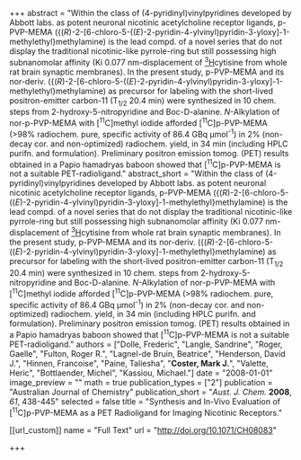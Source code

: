+++
abstract = "Within the class of (4-pyridinyl)vinylpyridines developed by Abbott labs. as potent neuronal nicotinic acetylcholine receptor ligands, p-PVP-MEMA ({(_R_)-2-[6-chloro-5-((_E_)-2-pyridin-4-ylvinyl)pyridin-3-yloxy]-1-methylethyl}methylamine) is the lead compd. of a novel series that do not display the traditional nicotinic-like pyrrole-ring but still possessing high subnanomolar affinity (Ki 0.077 nm-displacement of [<sup>3</sup>H](-)cytisine from whole rat brain synaptic membranes).  In the present study, p-PVP-MEMA and its nor-deriv. ({(_R_)-2-[6-chloro-5-((_E_)-2-pyridin-4-ylvinyl)pyridin-3-yloxy]-1-methylethyl}methylamine) as precursor for labeling with the short-lived positron-emitter carbon-11 (T<sub>1/2</sub> 20.4 min) were synthesized in 10 chem. steps from 2-hydroxy-5-nitropyridine and Boc-D-alanine.  _N_-Alkylation of nor-p-PVP-MEMA with [<sup>11</sup>C]methyl iodide afforded [<sup>11</sup>C]p-PVP-MEMA (>98% radiochem. pure, specific activity of 86.4 GBq μmol<sup>-1</sup>) in 2% (non-decay cor. and non-optimized) radiochem. yield, in 34 min (including HPLC purifn. and formulation).  Preliminary positron emission tomog. (PET) results obtained in a Papio hamadryas baboon showed that [<sup>11</sup>C]p-PVP-MEMA is not a suitable PET-radioligand."
abstract_short = "Within the class of (4-pyridinyl)vinylpyridines developed by Abbott labs. as potent neuronal nicotinic acetylcholine receptor ligands, p-PVP-MEMA ({(_R_)-2-[6-chloro-5-((_E_)-2-pyridin-4-ylvinyl)pyridin-3-yloxy]-1-methylethyl}methylamine) is the lead compd. of a novel series that do not display the traditional nicotinic-like pyrrole-ring but still possessing high subnanomolar affinity (Ki 0.077 nm-displacement of [<sup>3</sup>H](-)cytisine from whole rat brain synaptic membranes).  In the present study, p-PVP-MEMA and its nor-deriv. ({(_R_)-2-[6-chloro-5-((_E_)-2-pyridin-4-ylvinyl)pyridin-3-yloxy]-1-methylethyl}methylamine) as precursor for labeling with the short-lived positron-emitter carbon-11 (T<sub>1/2</sub> 20.4 min) were synthesized in 10 chem. steps from 2-hydroxy-5-nitropyridine and Boc-D-alanine.  _N_-Alkylation of nor-p-PVP-MEMA with [<sup>11</sup>C]methyl iodide afforded [<sup>11</sup>C]p-PVP-MEMA (>98% radiochem. pure, specific activity of 86.4 GBq μmol<sup>-1</sup>) in 2% (non-decay cor. and non-optimized) radiochem. yield, in 34 min (including HPLC purifn. and formulation).  Preliminary positron emission tomog. (PET) results obtained in a Papio hamadryas baboon showed that [<sup>11</sup>C]p-PVP-MEMA is not a suitable PET-radioligand."
authors = ["Dolle, Frederic", "Langle, Sandrine", "Roger, Gaelle", "Fulton, Roger R.", "Lagnel-de Bruin, Beatrice", "Henderson, David J.", "Hinnen, Francoise", "Paine, Taliesha", "**Coster, Mark J.**", "Valette, Heric", "Bottlaender, Michel", "Kassiou, Michael."]
date = "2008-01-01"
image_preview = ""
math = true
publication_types = ["2"]
publication = "Australian Journal of Chemistry"
publication_short = "_Aust. J. Chem._ **2008**, _61_, 438-445"
selected = false
title = "Synthesis and In-Vivo Evaluation of [<sup>11</sup>C]p-PVP-MEMA as a PET Radioligand for Imaging Nicotinic Receptors."

[[url_custom]]
  name = "Full Text"
  url = "http://doi.org/10.1071/CH08083"

+++
